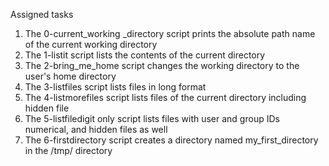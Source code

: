 Assigned tasks
1. The 0-current_working _directory script prints the absolute path name of the current working directory
2. The 1-listit script lists the contents of the current directory
3. The 2-bring_me_home script changes the working directory to the user's home directory
4. The 3-listfiles script lists files in long format
5. The 4-listmorefiles script lists files of the current directory including hidden file 
6. The 5-listfiledigit only script lists files with user and group IDs numerical, and hidden files as well
7. The 6-firstdirectory script creates a directory named my_first_directory in the /tmp/ directory
